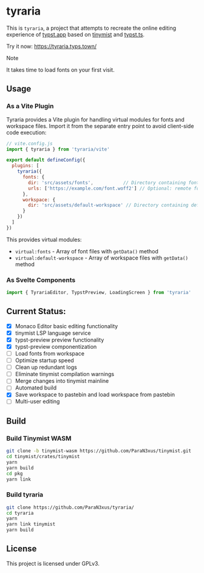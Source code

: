 # tyraria

This is `tyraria`, a project that attempts to recreate the online editing experience of [typst.app]("https://typst.app/") based on [tinymist]("https://github.com/myriad-dreamin/tinymist") and [typst.ts]("https://github.com/Myriad-Dreamin/typst.ts").

Try it now: https://tyraria.typs.town/

> [!NOTE]
> It takes time to load fonts on your first visit.

## Usage

### As a Vite Plugin

Tyraria provides a Vite plugin for handling virtual modules for fonts and workspace files. Import it from the separate entry point to avoid client-side code execution:

```js
// vite.config.js
import { tyraria } from 'tyraria/vite'

export default defineConfig({
  plugins: [
    tyraria({
      fonts: {
        dir: 'src/assets/fonts',           // Directory containing font files
        urls: ['https://example.com/font.woff2'] // Optional: remote font URLs
      },
      workspace: {
        dir: 'src/assets/default-workspace' // Directory containing default workspace files
      }
    })
  ]
})
```

This provides virtual modules:
- `virtual:fonts` - Array of font files with `getData()` method
- `virtual:default-workspace` - Array of workspace files with `getData()` method

### As Svelte Components

```js
import { TyrariaEditor, TypstPreview, LoadingScreen } from 'tyraria'
```

## Current Status:

- [x] Monaco Editor basic editing functionality
- [x] tinymist LSP language service
- [x] typst-preview preview functionality
- [x] typst-preview componentization
- [ ] Load fonts from workspace
- [ ] Optimize startup speed
- [ ] Clean up redundant logs
- [ ] Eliminate tinymist compilation warnings
- [ ] Merge changes into tinymist mainline
- [ ] Automated build
- [x] Save workspace to pastebin and load workspace from pastebin
- [ ] Multi-user editing

## Build

### Build Tinymist WASM

```sh
git clone -b tinymist-wasm https://github.com/ParaN3xus/tinymist.git
cd tinymist/crates/tinymist
yarn
yarn build
cd pkg
yarn link
```

### Build tyraria

```sh
git clone https://github.com/ParaN3xus/tyraria/
cd tyraria
yarn
yarn link tinymist
yarn build
```

## License

This project is licensed under GPLv3.
